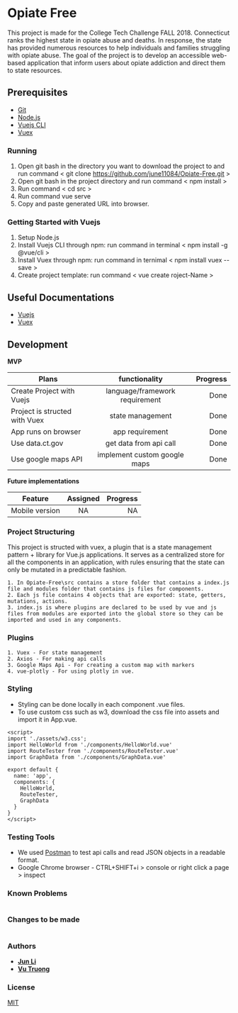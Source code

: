 # Opiate Free
This project is made for the College Tech Challenge FALL 2018. Connecticut ranks the highest state in opiate abuse and deaths. In response, the state has provided numerous resources to help individuals and families struggling with opiate abuse. The goal of the project is to develop an accessible web-based application that inform users about opiate addiction and direct them to state resources.
## Prerequisites
* [Git](https://git-scm.com/downloads)
* [Node.js](https://nodejs.org/en/)
* [Vuejs CLI](https://cli.vuejs.org/guide/installation.html)
* [Vuex](https://vuex.vuejs.org/installation.html)

### Running
1. Open git bash in the directory you want to download the project to and run command < git clone https://github.com/june11084/Opiate-Free.git >
2. Open git bash in the project directory and run command < npm install >
3. Run command < cd src >
4. Run command vue serve
5. Copy and paste generated URL into browser.

### Getting Started with Vuejs
1. Setup Node.js
2. Install Vuejs CLI through npm: run command in terminal < npm install -g @vue/cli >
3. Install Vuex through npm: run command in ternimal < npm install vuex --save >
4. Create project template: run command < vue create roject-Name >

## Useful Documentations
* [Vuejs](https://vuex.vuejs.org/)
* [Vuex](https://vuejs.org/v2/guide/index.html)

## Development
**MVP**

| Plans        | functionality    | Progress  |
| ------------- |:-------------:| -----:|
| Create Project with Vuejs      | language/framework requirement |  Done  |
|   Project is structed with Vuex    | state management     |  Done   |
|App runs on browser | app requirement| Done|
| Use data.ct.gov  | get data from api call    |    Done    |
| Use google maps API  | implement custom google maps     |    Done    |

**Future implementations**

| Feature        | Assigned     | Progress  |
| ------------- |:-------------:| -----:|
| Mobile version | NA |  NA  |

### Project Structuring
This project is structed with vuex, a plugin that is a state management pattern + library for Vue.js applications. It serves as a centralized store for all the components in an application, with rules ensuring that the state can only be mutated in a predictable fashion.

```
1. In Opiate-Free\src contains a store folder that contains a index.js file and modules folder that contains js files for components.
2. Each js file contains 4 objects that are exported: state, getters, mutations, actions.
3. index.js is where plugins are declared to be used by vue and js files from modules are exported into the global store so they can be imported and used in any components.

```
### Plugins
```
1. Vuex - For state management
2. Axios - For making api calls
3. Google Maps Api - For creating a custom map with markers
4. vue-plotly - For using plotly in vue.
```
### Styling
* Styling can be done locally in each component .vue files.
* To use custom css such as w3, download the css file into assets and import it in App.vue.

```
<script>
import './assets/w3.css';
import HelloWorld from './components/HelloWorld.vue'
import RouteTester from './components/RouteTester.vue'
import GraphData from './components/GraphData.vue'

export default {
  name: 'app',
  components: {
    HelloWorld,
    RouteTester,
    GraphData
  }
}
</script>

```
### Testing Tools
* We used [Postman](https://www.getpostman.com/) to test api calls and read JSON objects in a readable format.
* Google Chrome browser - CTRL+SHIFT+i > console or right click a page > inspect


### Known Problems
```

```
### Changes to be made
```

```
### Authors
* [**Jun Li**](https://github.com/june11084)
* [**Vu Truong**](https://github.com/hirovu)

### License
[MIT](https://choosealicense.com/licenses/mit/)
